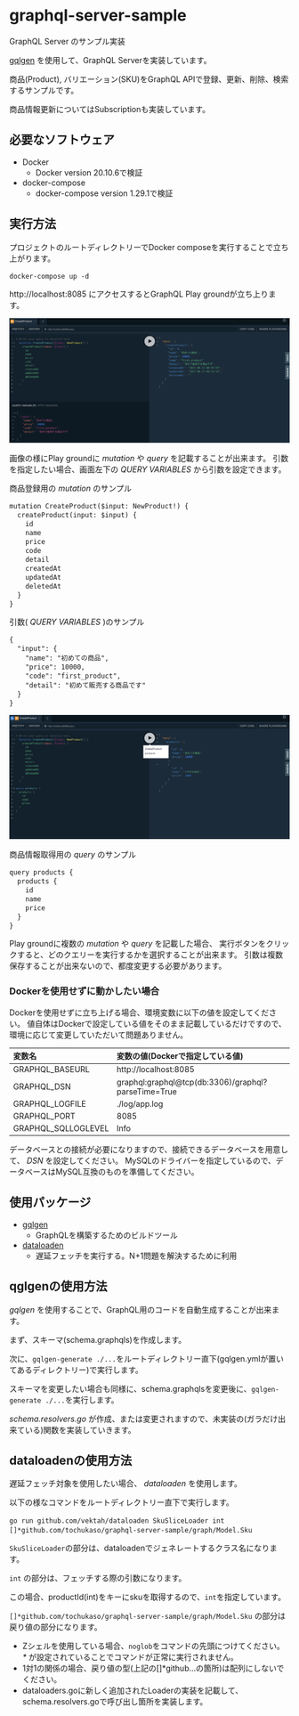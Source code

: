 # graphql-server-sample

GraphQL Server のサンプル実装

[gqlgen] を使用して、GraphQL Serverを実装しています。

商品(Product), バリエーション(SKU)をGraphQL APIで登録、更新、削除、検索するサンプルです。

商品情報更新についてはSubscriptionも実装しています。

## 必要なソフトウェア

- Docker
  - Docker version 20.10.6で検証
- docker-compose
  - docker-compose version 1.29.1で検証

## 実行方法

プロジェクトのルートディレクトリーでDocker composeを実行することで立ち上がります。

``` shell
docker-compose up -d
```

http://localhost:8085 にアクセスするとGraphQL Play groundが立ち上ります。

![GraphQL Play ground](playground.png)

画像の様にPlay groundに _mutation_ や _query_ を記載することが出来ます。
引数を指定したい場合、画面左下の _QUERY VARIABLES_ から引数を設定できます。

商品登録用の _mutation_ のサンプル

``` text
mutation CreateProduct($input: NewProduct!) {
  createProduct(input: $input) {
    id
    name
    price
    code
    detail
    createdAt
    updatedAt
    deletedAt
  }
}
```

引数( _QUERY VARIABLES_ )のサンプル

``` text
{
  "input": {
    "name": "初めての商品",
    "price": 10000,
    "code": "first_product",
    "detail": "初めて販売する商品です" 
  }
}
```

![GraphQL Query](query.png)

商品情報取得用の _query_ のサンプル

``` text
query products {
  products {
    id
    name
    price
  }
}
```

Play groundに複数の _mutation_ や _query_ を記載した場合、 実行ボタンをクリックすると、どのクエリーを実行するかを選択することが出来ます。
引数は複数保存することが出来ないので、都度変更する必要があります。


### Dockerを使用せずに動かしたい場合

Dockerを使用せずに立ち上げる場合、環境変数に以下の値を設定してください。
値自体はDockerで設定している値をそのまま記載しているだけですので、環境に応じて変更していただいて問題ありません。

| 変数名 | 変数の値(Dockerで指定している値) |
|:------|:--------|
| GRAPHQL_BASEURL | http://localhost:8085 |
| GRAPHQL_DSN | graphql:graphql@tcp(db:3306)/graphql?parseTime=True |
| GRAPHQL_LOGFILE | ./log/app.log |
| GRAPHQL_PORT | 8085 |
| GRAPHQL_SQLLOGLEVEL | Info |

データベースとの接続が必要になりますので、接続できるデータベースを用意して、 _DSN_ を設定してください。
MySQLのドライバーを指定しているので、データベースはMySQL互換のものを準備してください。

## 使用パッケージ

- [gqlgen]
  - GraphQLを構築するためのビルドツール
- [dataloaden]
  - 遅延フェッチを実行する。N+1問題を解決するために利用

## qglgenの使用方法

_gqlgen_ を使用することで、GraphQL用のコードを自動生成することが出来ます。

まず、スキーマ(schema.graphqls)を作成します。

次に、`gqlgen-generate ./...`をルートディレクトリー直下(gqlgen.ymlが置いてあるディレクトリー)で実行します。

スキーマを変更したい場合も同様に、schema.graphqlsを変更後に、`gqlgen-generate ./...`を実行します。

_schema.resolvers.go_ が作成、または変更されますので、未実装の(ガラだけ出来ている)関数を実装していきます。

## dataloadenの使用方法

遅延フェッチ対象を使用したい場合、 _dataloaden_ を使用します。

以下の様なコマンドをルートディレクトリー直下で実行します。

`go run github.com/vektah/dataloaden SkuSliceLoader int []*github.com/tochukaso/graphql-server-sample/graph/Model.Sku`

`SkuSliceLoader`の部分は、dataloadenでジェネレートするクラス名になります。

`int` の部分は、フェッチする際の引数になります。

この場合、productId(int)をキーにskuを取得するので、`int`を指定しています。

`[]*github.com/tochukaso/graphql-server-sample/graph/Model.Sku` の部分は戻り値の部分になります。

- Zシェルを使用している場合、`noglob`をコマンドの先頭につけてください。 _*_ が設定されていることでコマンドが正常に実行されません。
- 1対1の関係の場合、戻り値の型(上記の[]*github...の箇所)は配列にしないでください。
- dataloaders.goに新しく追加されたLoaderの実装を記載して、schema.resolvers.goで呼び出し箇所を実装します。

[gqlgen]: https://github.com/99designs/gqlgen
[dataloaden]: https://github.com/vektah/dataloaden
